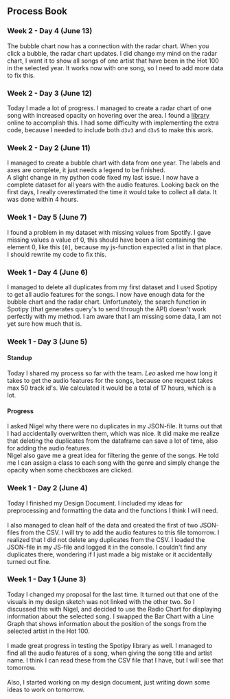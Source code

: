 ## Process Book

### Week 2 - Day 4 (June 13)
The bubble chart now has a connection with the radar chart. When you click a bubble, the radar chart updates. I did change my mind on the radar chart, I want it to show all songs of one artist that have been in the Hot 100 in the selected year. It works now with one song, so I need to add more data to fix this. 

### Week 2 - Day 3 (June 12)
Today I made a lot of progress. I managed to create a radar chart of one song with increased opacity on hovering over the area. I found a [library](http://bl.ocks.org/nbremer/raw/21746a9668ffdf6d8242/radarChart.js) online to accomplish this. I had some difficulty with implementing the extra code, because I needed to include both `d3v3` and `d3v5` to make this work.

### Week 2 - Day 2 (June 11)
I managed to create a bubble chart with data from one year. The labels and axes are complete, it just needs a legend to be finished. <br>
A slight change in my python code fixed my last issue. I now have a complete dataset for all years with the audio features. Looking back on the first days, I really overestimated the time it would take to collect all data. It was done within 4 hours.  

### Week 1 - Day 5 (June 7)
I found a problem in my dataset with missing values from Spotify. I gave missing values a value of 0, this should have been a list containing the element 0, like this `[0]`, because my js-function expected a list in that place. I should rewrite my code to fix this.

### Week 1 - Day 4 (June 6)
I managed to delete all duplicates from my first dataset and I used Spotipy to get all audio features for the songs. I now have enough data for the bubble chart and the radar chart.
Unfortunately, the search function in Spotipy (that generates query's to send through the API) doesn't work perfectly with my method. I am aware that I am missing some data, I am not yet sure how much that is.

### Week 1 - Day 3 (June 5)
#### Standup
Today I shared my process so far with the team. *Leo* asked me how long it takes to get the audio features for the songs, because one request takes max 50 track id's. We calculated it would be a total of 17 hours, which is a lot. <br>
#### Progress
I asked Nigel why there were no duplicates in my JSON-file. It turns out that I had accidentally overwritten them, which was nice. It did make me realize that deleting the duplicates from the dataframe can save a lot of time, also for adding the audio features. <br>
Nigel also gave me a great idea for filtering the genre of the songs. He told me I can assign a class to each song with the genre and simply change the opacity when some checkboxes are clicked.

### Week 1 - Day 2 (June 4)
Today I finished my Design Document. I included my ideas for preprocessing and formatting the data and the functions I think I will need. <br> <br>
I also managed to clean half of the data and created the first of two JSON-files from the CSV. I will try to add the audio features to this file tomorrow. I realized that I did not delete any duplicates from the CSV. I loaded the JSON-file in my JS-file and logged it in the console. I couldn't find any duplicates there, wondering if I just made a big mistake or it accidentally turned out fine.

### Week 1 - Day 1 (June 3)
Today I changed my proposal for the last time. It turned out that one of the visuals in my design sketch was not linked with the other two. So I discussed this with Nigel, and decided to use the Radio Chart for displaying information about the selected song. I swapped the Bar Chart with a Line Graph that shows information about the position of the songs from the selected artist in the Hot 100. <br> <br>
I made great progress in testing the Spotipy library as well. I managed to find all the audio features of a song, when giving the song title and artist name. I think I can read these from the CSV file that I have, but I will see that tomorrow. <br> <br>
Also, I started working on my design document, just writing down some ideas to work on tomorrow.
